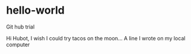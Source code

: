 # hello-world
Git hub trial

Hi Hubot, I wish I could try tacos on the moon...
A line I wrote on my local computer
